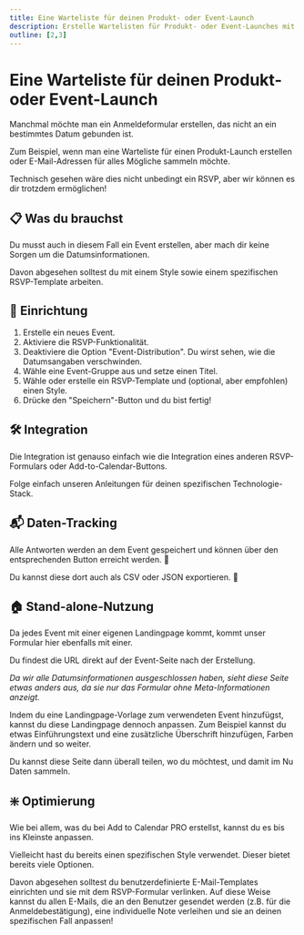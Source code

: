 ```yaml
---
title: Eine Warteliste für deinen Produkt- oder Event-Launch
description: Erstelle Wartelisten für Produkt- oder Event-Launches mit Add to Calendar PRO. Sammle Interesse vor der offiziellen Ankündigung.
outline: [2,3]
---
```


# Eine Warteliste für deinen Produkt- oder Event-Launch

Manchmal möchte man ein Anmeldeformular erstellen, das nicht an ein bestimmtes Datum gebunden ist.

Zum Beispiel, wenn man eine Warteliste für einen Produkt-Launch erstellen oder E-Mail-Adressen für alles Mögliche sammeln möchte.

Technisch gesehen wäre dies nicht unbedingt ein RSVP, aber wir können es dir trotzdem ermöglichen!

## 📋 Was du brauchst

Du musst auch in diesem Fall ein Event erstellen, aber mach dir keine Sorgen um die Datumsinformationen.

Davon abgesehen solltest du mit einem Style sowie einem spezifischen RSVP-Template arbeiten.

## 🧱 Einrichtung

1. Erstelle ein neues Event.
2. Aktiviere die RSVP-Funktionalität.
3. Deaktiviere die Option "Event-Distribution". Du wirst sehen, wie die Datumsangaben verschwinden.
4. Wähle eine Event-Gruppe aus und setze einen Titel.
5. Wähle oder erstelle ein RSVP-Template und (optional, aber empfohlen) einen Style.
6. Drücke den "Speichern"-Button und du bist fertig!

## 🛠️ Integration

Die Integration ist genauso einfach wie die Integration eines anderen RSVP-Formulars oder Add-to-Calendar-Buttons.

Folge einfach unseren Anleitungen für deinen spezifischen Technologie-Stack.

## 📬 Daten-Tracking

Alle Antworten werden an dem Event gespeichert und können über den entsprechenden Button erreicht werden. 👀

Du kannst diese dort auch als CSV oder JSON exportieren. 💪

## 🏠 Stand-alone-Nutzung

Da jedes Event mit einer eigenen Landingpage kommt, kommt unser Formular hier ebenfalls mit einer.

Du findest die URL direkt auf der Event-Seite nach der Erstellung.

*Da wir alle Datumsinformationen ausgeschlossen haben, sieht diese Seite etwas anders aus, da sie nur das Formular ohne Meta-Informationen anzeigt.*

Indem du eine Landingpage-Vorlage zum verwendeten Event hinzufügst, kannst du diese Landingpage dennoch anpassen. Zum Beispiel kannst du etwas Einführungstext und eine zusätzliche Überschrift hinzufügen, Farben ändern und so weiter.

Du kannst diese Seite dann überall teilen, wo du möchtest, und damit im Nu Daten sammeln.

## ❇️ Optimierung

Wie bei allem, was du bei Add to Calendar PRO erstellst, kannst du es bis ins Kleinste anpassen.

Vielleicht hast du bereits einen spezifischen Style verwendet. Dieser bietet bereits viele Optionen.

Davon abgesehen solltest du benutzerdefinierte E-Mail-Templates einrichten und sie mit dem RSVP-Formular verlinken.
Auf diese Weise kannst du allen E-Mails, die an den Benutzer gesendet werden (z.B. für die Anmeldebestätigung), eine individuelle Note verleihen und sie an deinen spezifischen Fall anpassen!

